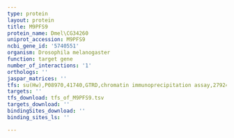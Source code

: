 ```yaml
---
type: protein
layout: protein
title: M9PFS9
protein_name: Dmel\CG34260
uniprot_accession: M9PFS9
ncbi_gene_id: '5740551'
organism: Drosophila melanogaster
function: target gene
number_of_interactions: '1'
orthologs: ''
jaspar_matrices: ''
tfs: su(Hw),P08970,41740,GTRD,chromatin immunoprecipitation assay,27924024%5Buid%5D,No
targets: ''
tfs_download: tfs_of_M9PFS9.tsv
targets_download: ''
bindingSites_download: ''
binding_sites_ls: ''

---
```

